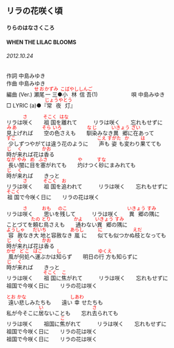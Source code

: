 <style type="text/css">
	ruby{
	    ruby-position: over;
	}
	ruby > rt{font-size: 12px;color:red;}
	p{font:16px;font-size: '楷体'}
</style>
## リラの花咲く頃
#### りらのはなさくころ
#### WHEN THE LILAC BLOOMS
###### 2012.10.24


作詞     中島みゆき　　　　　   
作曲      中島みゆき  　　　   
編曲 (Ver.) <ruby><rb>瀬尾</rb><rp>(</rp><rt>せお</rt><rp>)</rp></ruby><ruby><rb>一三</rb><rp>(</rp><rt>かずみ</rt><rp>)</rp></ruby>●<ruby><rb>小林</rb><rp>(</rp><rt>こばやし</rt><rp>)</rp></ruby><ruby><rb>信吾</rb><rp>(</rp><rt>しんご</rt><rp>)</rp></ruby>(1)　　　　　　
唄  中島みゆき        
□ LYRIC (a)●『<ruby><rb>常夜灯</rb><rp>(</rp><rt>じょうやとう</rt><rp>)</rp></ruby>』   
    
リラは<ruby><rb>咲</rb><rp>(</rp><rt>さ</rt><rp>)</rp></ruby>く　　<ruby><rb>祖国</rb><rp>(</rp><rt>そこく</rt><rp>)</rp></ruby>を<ruby><rb>離</rb><rp>(</rp><rt>はな</rt><rp>)</rp></ruby>れて　　　リラは咲く　　忘れもせずに   
<ruby><rb>見上</rb><rp>(</rp><rt>みあ</rt><rp>)</rp></ruby>げれば　　<ruby><rb>空</rb><rp>(</rp><rt>そら</rt><rp>)</rp></ruby>の<ruby><rb>色</rb><rp>(</rp><rt>いろ</rt><rp>)</rp></ruby>さえも　　<ruby><rb>馴染</rb><rp>(</rp><rt>なじ</rt><rp>)</rp></ruby>みなき<ruby><rb>異郷</rb><rp>(</rp><rt>いきょう</rt><rp>)</rp></ruby>に<ruby><rb>在</rb><rp>(</rp><rt>ざい</rt><rp>)</rp></ruby></rb><rp>(</rp><rt>あ</rt><rp>)</rp></ruby>って   
<ruby><rb>少</rb><rp>(</rp><rt>すこ</rt><rp>)</rp></ruby>しずつやがては違う花のように　　<ruby><rb>声</rb><rp>(</rp><rt>こえ</rt><rp>)</rp></ruby>も<ruby><rb>姿</rb><rp>(</rp><rt>すがた</rt><rp>)</rp></ruby>も<ruby><rb>変</rb><rp>(</rp><rt>か</rt><rp>)</rp></ruby>わり<ruby><rb>果</rb><rp>(</rp><rt>は</rt><rp>)</rp></ruby>てても   
<ruby><rb>時</rb><rp>(</rp><rt>じ</rt><rp>)</rp></ruby>が<ruby><rb>来</rb><rp>(</rp><rt>く</rt><rp>)</rp></ruby>れば花は<ruby><rb>香</rb><rp>(</rp><rt>かお</rt><rp>)</rp></ruby>る   
<ruby><rb>長</rb><rp>(</rp><rt>なが</rt><rp>)</rp></ruby>い<ruby><rb>闇</rb><rp>(</rp><rt>やみ</rt><rp>)</rp></ruby>に<ruby><rb>目</rb><rp>(</rp><rt>め</rt><rp>)</rp></ruby>を<ruby><rb>塞</rb><rp>(</rp><rt>ふさ</rt><rp>)</rp></ruby>がれても　　<ruby><rb>灼</rb><rp>(</rp><rt>や</rt><rp>)</rp></ruby>けつく<ruby><rb>砂</rb><rp>(</rp><rt>すな</rt><rp>)</rp></ruby>にまみれても   
<ruby><rb>時</rb><rp>(</rp><rt>じ</rt><rp>)</rp></ruby>が<ruby><rb>来</rb><rp>(</rp><rt>く</rt><rp>)</rp></ruby>れば　　きっと   
リラは<ruby><rb>咲</rb><rp>(</rp><rt>さ</rt><rp>)</rp></ruby>く　　<ruby><rb>祖国</rb><rp>(</rp><rt>そこく</rt><rp>)</rp></ruby>を<ruby><rb>追</rb><rp>(</rp><rt>お</rt><rp>)</rp></ruby>われて　　　リラは咲く　　忘れもせずに   
<ruby><rb>祖国</rb><rp>(</rp><rt>そこく</rt><rp>)</rp></ruby>で今咲く日に　　リラの花は咲く   
   
リラは<ruby><rb>咲</rb><rp>(</rp><rt>さ</rt><rp>)</rp></ruby>く　　<ruby><rb>思</rb><rp>(</rp><rt>おも</rt><rp>)</rp></ruby>いを<ruby><rb>残</rb><rp>(</rp><rt>のこ</rt><rp>)</rp></ruby>して　　　リラは咲く　　<ruby><rb>異郷</rb><rp>(</rp><rt>いきょう</rt><rp>)</rp></ruby>の<ruby><rb>隅</rb><rp>(</rp><rt>すみ</rt><rp>)</rp></ruby>に   
ことづてを<ruby><rb>頼</rb><rp>(</rp><rt>たの</rt><rp>)</rp></ruby>む<ruby><rb>鳥</rb><rp>(</rp><rt>とり</rt><rp>)</rp></ruby>さえも　　<ruby><rb>通</rb><rp>(</rp><rt>かよ</rt><rp>)</rp></ruby>わない<ruby><rb>異郷</rb><rp>(</rp><rt>いきょう</rt><rp>)</rp></ruby>の<ruby><rb>隅</rb><rp>(</rp><rt>すみ</rt><rp>)</rp></ruby>に   
<ruby><rb>容赦</rb><rp>(</rp><rt>ようしゃ</rt><rp>)</rp></ruby>なき<ruby><rb>大地</rb><rp>(</rp><rt>だいち</rt><rp>)</rp></ruby>と容赦なき<ruby><rb>嵐</rb><rp>(</rp><rt>あらし</rt><rp>)</rp></ruby>に　　<ruby><rb>似</rb><rp>(</rp><rt>に</rt><rp>)</rp></ruby>ても似つかぬ<ruby><rb>枝</rb><rp>(</rp><rt>えだ</rt><rp>)</rp></ruby>となっても   
<ruby><rb>時</rb><rp>(</rp><rt>じ</rt><rp>)</rp></ruby>が<ruby><rb>来</rb><rp>(</rp><rt>く</rt><rp>)</rp></ruby>れば花は<ruby><rb>香</rb><rp>(</rp><rt>かお</rt><rp>)</rp></ruby>る   
<ruby><rb>風</rb><rp>(</rp><rt>かぜ</rt><rp>)</rp></ruby>が<ruby><rb>何処</rb><rp>(</rp><rt>どこ</rt><rp>)</rp></ruby>へ<ruby><rb>運</rb><rp>(</rp><rt>はこ</rt><rp>)</rp></ruby>ぶかは<ruby><rb>知</rb><rp>(</rp><rt>し</rt><rp>)</rp></ruby>らず　　明日の<ruby><rb>行方</rb><rp>(</rp><rt>ゆくえ</rt><rp>)</rp></ruby>も知らずに   
<ruby><rb>時</rb><rp>(</rp><rt>じ</rt><rp>)</rp></ruby>が<ruby><rb>来</rb><rp>(</rp><rt>く</rt><rp>)</rp></ruby>れば　　きっと   
リラは咲く　　<ruby><rb>祖国</rb><rp>(</rp><rt>そこく</rt><rp>)</rp></ruby>に<ruby><rb>焦</rb><rp>(</rp><rt>こ</rt><rp>)</rp></ruby>がれて　　　リラは咲く　　忘れもせずに   
祖国で今咲く日に　　リラの花は咲く   
   
<ruby><rb>遠</rb><rp>(</rp><rt>とお</rt><rp>)</rp></ruby>い<ruby><rb>悲</rb><rp>(</rp><rt>かな</rt><rp>)</rp></ruby>しみたちも　　遠い<ruby><rb>幸</rb><rp>(</rp><rt>しあわ</rt><rp>)</rp></ruby>せたちも   
私が今そこに<ruby><rb>居</rb><rp>(</rp><rt>い</rt><rp>)</rp></ruby>ないことも　　忘れ<ruby><rb>去</rb><rp>(</rp><rt>さ</rt><rp>)</rp></ruby>られても   
リラは咲く　　祖国に<ruby><rb>焦</rb><rp>(</rp><rt>こ</rt><rp>)</rp></ruby>がれて　　　リラは咲く　　忘れもせずに   
祖国で今咲く日に　　リラの花は咲く   
祖国で今咲く日に　　リラの花は咲く   